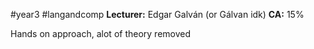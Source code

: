 #year3 #langandcomp
**Lecturer:** Edgar Galván (or Gálvan idk)
**CA:** 15%

Hands on approach, alot of theory removed